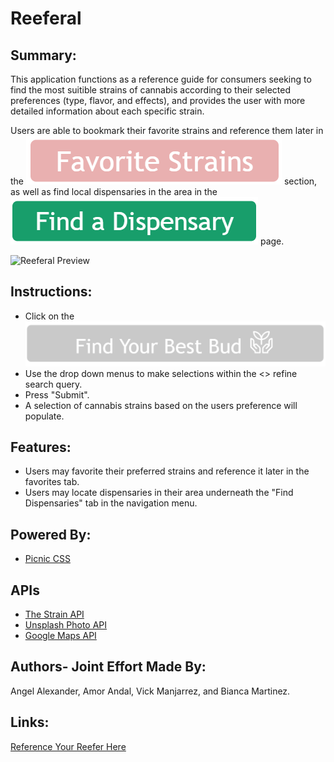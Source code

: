 # Reeferal

## Summary:
This application functions as a reference guide for consumers seeking to find the most suitible strains of cannabis according to their selected preferences (type, flavor, and effects), and provides the user with more detailed information about each specific strain.

Users are able to bookmark their favorite strains and reference them later in the ![Favorite Strains](Assets/favorites.png) section, as well as find local dispensaries in the area in the ![Find a Dispensary](Assets/dispensary.png) page.

![Reeferal Preview]()

## Instructions:
* Click on the ![Find Button](Assets/findBtn.png)
* Use the drop down menus to make selections within the <> refine search query.
* Press "Submit".
* A selection of cannabis strains based on the users preference will populate.

## Features:
* Users may favorite their preferred strains and reference it later in the favorites tab.
* Users may locate dispensaries in their area underneath the "Find Dispensaries" tab in the navigation menu.

## Powered By:
* [Picnic CSS](https://picnicss.com/)

## APIs
* [The Strain API](https://strains.evanbusse.com/)
* [Unsplash Photo API](https://unsplash.com/developers)
* [Google Maps API](https://developers.google.com/maps/documentation)


## Authors- Joint Effort Made By:
Angel Alexander, Amor Andal, Vick Manjarrez, and Bianca Martinez.


## Links:

[Reference Your Reefer Here](https://analexander.github.io/Reeferal/)
